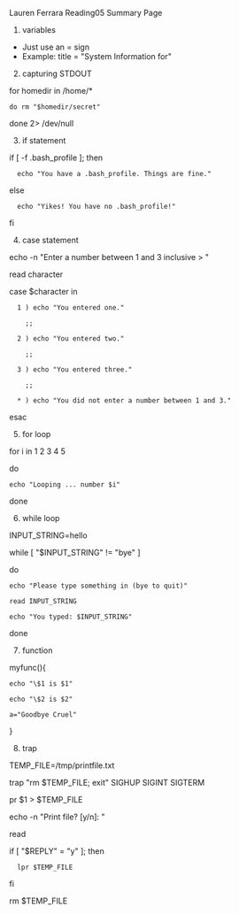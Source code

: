 Lauren Ferrara
Reading05 Summary Page

1. variables

  * Just use an = sign
  * Example: title = "System Information for"

2. capturing STDOUT

  for homedir in /home/*

    do rm "$homedir/secret"

  done 2> /dev/null 

3. if statement

  if [ -f .bash_profile  ]; then

      echo "You have a .bash_profile. Things are fine."

  else

      echo "Yikes! You have no .bash_profile!"

  fi

4. case statement

  echo -n "Enter a number between 1 and 3 inclusive > "

  read character

  case $character in

      1 ) echo "You entered one."

        ;;

      2 ) echo "You entered two."

        ;;

      3 ) echo "You entered three."

        ;;

      * ) echo "You did not enter a number between 1 and 3."

  esac

5. for loop
  

  for i in 1 2 3 4 5

  do

    echo "Looping ... number $i"

  done

6. while loop

  INPUT_STRING=hello

  while [ "$INPUT_STRING" != "bye"  ]

  do

    echo "Please type something in (bye to quit)"

    read INPUT_STRING

    echo "You typed: $INPUT_STRING"

  done

7. function

  myfunc(){

    echo "\$1 is $1"

    echo "\$2 is $2"

    a="Goodbye Cruel"

  }


8. trap

  TEMP_FILE=/tmp/printfile.txt

  trap "rm $TEMP_FILE; exit" SIGHUP SIGINT SIGTERM

  pr $1 > $TEMP_FILE

  echo -n "Print file? [y/n]: "

  read
    
   if [ "$REPLY" = "y"  ]; then
  
      lpr $TEMP_FILE

   fi

  rm $TEMP_FILE

